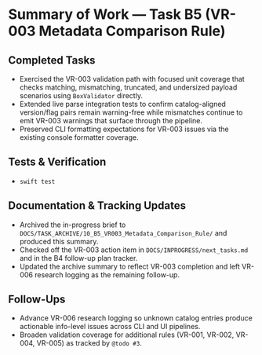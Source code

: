 # Summary of Work — Task B5 (VR-003 Metadata Comparison Rule)

## Completed Tasks

- Exercised the VR-003 validation path with focused unit coverage that checks matching, mismatching, truncated, and undersized payload scenarios using `BoxValidator` directly.
- Extended live parse integration tests to confirm catalog-aligned version/flag pairs remain warning-free while mismatches continue to emit VR-003 warnings that surface through the pipeline.
- Preserved CLI formatting expectations for VR-003 issues via the existing console formatter coverage.

## Tests & Verification

- `swift test`

## Documentation & Tracking Updates

- Archived the in-progress brief to `DOCS/TASK_ARCHIVE/10_B5_VR003_Metadata_Comparison_Rule/` and produced this summary.
- Checked off the VR-003 action item in `DOCS/INPROGRESS/next_tasks.md` and in the B4 follow-up plan tracker.
- Updated the archive summary to reflect VR-003 completion and left VR-006 research logging as the remaining follow-up.

## Follow-Ups

- Advance VR-006 research logging so unknown catalog entries produce actionable info-level issues across CLI and UI pipelines.
- Broaden validation coverage for additional rules (VR-001, VR-002, VR-004, VR-005) as tracked by `@todo #3`.
